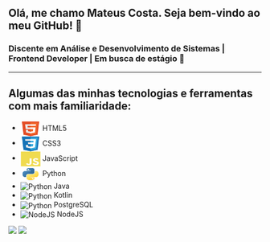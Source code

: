<h2> Olá, me chamo Mateus Costa. Seja bem-vindo ao meu GitHub! 👋 </h2>
<h3> Discente em Análise e Desenvolvimento de Sistemas | Frontend Developer | Em busca de estágio 📖 </h3> <hr>
<h2> Algumas das minhas tecnologias e ferramentas com mais familiaridade: </h2>
  <ul>
    <li> <img align="center" alt="HTML" height="30" width="40" src="https://raw.githubusercontent.com/devicons/devicon/master/icons/html5/html5-original.svg"> HTML5 </li>
    <li> <img align="center" alt="CSS" height="30" width="40" src="https://raw.githubusercontent.com/devicons/devicon/master/icons/css3/css3-original.svg"> CSS3 </li>
    <li> <img align="center" alt="JS" height="30" width="40" src="https://raw.githubusercontent.com/devicons/devicon/master/icons/javascript/javascript-plain.svg"> JavaScript </li>
    <li> <img align="center" alt="Python" height="30" width="40" src="https://raw.githubusercontent.com/devicons/devicon/master/icons/python/python-original.svg"> Python </li>
    <li> <img align="center" alt="Python" height="30" width="40" src="https://cdn.jsdelivr.net/gh/devicons/devicon@latest/icons/java/java-original-wordmark.svg"> Java </li>
    <li> <img align="center" alt="Python" height="30" width="40" src="https://cdn.jsdelivr.net/gh/devicons/devicon@latest/icons/kotlin/kotlin-original.svg"> Kotlin </li>
    <li> <img align="center" alt="Python" height="30" width="40" src="https://cdn.jsdelivr.net/gh/devicons/devicon@latest/icons/postgresql/postgresql-original.svg"> PostgreSQL</li>
    <li> <img align="center" alt="NodeJS" height="30" width="40" src="https://cdn.jsdelivr.net/gh/devicons/devicon@latest/icons/nodejs/nodejs-original-wordmark.svg"> NodeJS</li>
  </ul>
<div>
  <img loading="lazy" height="180" src="https://github-readme-stats.vercel.app/api/top-langs/?username=theuscosta7&layout=compact&langs_count=7&theme=holi"/>
  <img loading="lazy"height="180" src="https://github-readme-stats.vercel.app/api?username=theuscosta7&show_icons=true&theme=holi&include_all_commits=true&locale=pt-br" />
</div>
